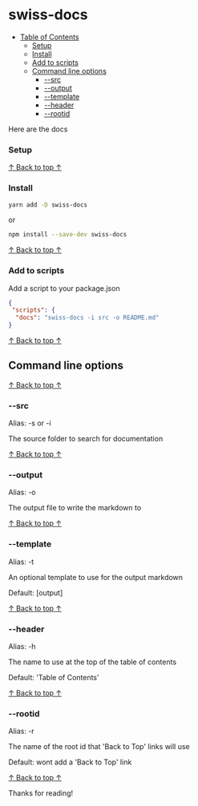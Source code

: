# swiss-docs

<!-- DOCS: TOC START -->

  - [Table of Contents](#swiss-docs)
      - [Setup](#setup)
      - [Install](#install)
      - [Add to scripts](#add-to-scripts)
    - [Command line options](#command-line-options)
      - [--src](#src)
      - [--output](#output)
      - [--template](#template)
      - [--header](#header)
      - [--rootid](#rootid)

<!-- DOCS: TOC END -->

Here are the docs

<!-- DOCS: MAIN START -->

### Setup
[↑ Back to top ↑](#swiss-docs)

### Install
```bash
yarn add -D swiss-docs
```

or

```bash
npm install --save-dev swiss-docs
```

[↑ Back to top ↑](#swiss-docs)

### Add to scripts
Add a script to your package.json

```json
{
 "scripts": {
  "docs": "swiss-docs -i src -o README.md"
}
```

[↑ Back to top ↑](#swiss-docs)

## Command line options
[↑ Back to top ↑](#swiss-docs)

### --src
Alias: -s or -i

The source folder to search for documentation

[↑ Back to top ↑](#swiss-docs)

### --output
Alias: -o

The output file to write the markdown to

[↑ Back to top ↑](#swiss-docs)

### --template
Alias: -t

An optional template to use for the output markdown

Default: [output]

[↑ Back to top ↑](#swiss-docs)

### --header
Alias: -h

The name to use at the top of the table of contents

Default: 'Table of Contents'

[↑ Back to top ↑](#swiss-docs)

### --rootid
Alias: -r

The name of the root id that 'Back to Top' links will use

Default: wont add a 'Back to Top' link

[↑ Back to top ↑](#swiss-docs)

<!-- DOCS: MAIN END -->

Thanks for reading!
